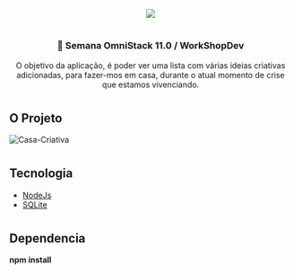 <p align="center">
  <img src="https://user-images.githubusercontent.com/61195033/78407038-4b028c80-75da-11ea-8cc8-c05dd3d9b563.png">
</p>

#

<h3 align="center">🚀 Semana OmniStack 11.0 / WorkShopDev </h3>

<p align="center">
O objetivo da aplicação, é poder ver uma lista com várias ideias criativas adicionadas, para fazer-mos em casa, durante o atual momento de crise que estamos vivenciando.
</p>

#

<h2>O Projeto</h2>

![Casa-Criativa](https://user-images.githubusercontent.com/61195033/78406762-b39d3980-75d9-11ea-9d9d-d9d303671f48.gif)

#

<h2>Tecnologia</h2>
<ul>
<li><a href="https://nodejs.org/en/">NodeJs</a></li>
<li><a href="https://www.sqlite.org/index.html">SQLite</a></li>
</ul>
  
#

<h2>Dependencia</h2>
<p><strong>npm install</strong></p>


